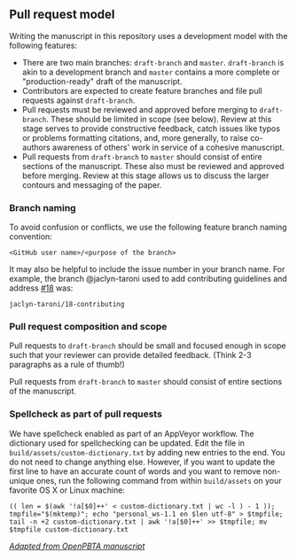 ## Pull request model

Writing the manuscript in this repository uses a development model with the following features:

* There are two main branches: `draft-branch` and `master`. 
`draft-branch` is akin to a development branch and `master` contains a more complete or "production-ready" draft of the manuscript.
* Contributors are expected to create feature branches and file pull requests against `draft-branch`.
* Pull requests must be reviewed and approved before merging to `draft-branch`. 
These should be limited in scope (see below).
Review at this stage serves to provide constructive feedback, catch issues like typos or problems formatting citations, and, more generally, to raise co-authors awareness of others' work in service of a cohesive manuscript.
* Pull requests from `draft-branch` to `master` should consist of entire sections of the manuscript.
These also must be reviewed and approved before merging.
Review at this stage allows us to discuss the larger contours and messaging of the paper.

### Branch naming

To avoid confusion or conflicts, we use the following feature branch naming convention:

```
<GitHub user name>/<purpose of the branch>
```

It may also be helpful to include the issue number in your branch name.
For example, the branch @jaclyn-taroni used to add contributing guidelines and address [#18](https://github.com/jaybee84/ml-in-rd/issues/18) was:

```
jaclyn-taroni/18-contributing
```

### Pull request composition and scope

Pull requests to `draft-branch` should be small and focused enough in scope such that your reviewer can provide detailed feedback. (Think 2-3 paragraphs as a rule of thumb!) 

Pull requests from `draft-branch` to `master` should consist of entire sections of the manuscript.

### Spellcheck as part of pull requests

We have spellcheck enabled as part of an AppVeyor workflow.
The dictionary used for spellchecking can be updated.
Edit the file in `build/assets/custom-dictionary.txt` by adding new entries to the end.
You do not need to change anything else.
However, if you want to update the first line to have an accurate count of words and you want to remove non-unique ones, run the following command from within `build/assets` on your favorite OS X or Linux machine:

```
(( len = $(awk '!a[$0]++' < custom-dictionary.txt | wc -l ) - 1 )); tmpfile="$(mktemp)"; echo "personal_ws-1.1 en $len utf-8" > $tmpfile; tail -n +2 custom-dictionary.txt | awk '!a[$0]++' >> $tmpfile; mv $tmpfile custom-dictionary.txt
```

_[Adapted from OpenPBTA manuscript](https://github.com/AlexsLemonade/OpenPBTA-manuscript/blob/master/.github/PULL_REQUEST_TEMPLATE.md#spellcheck-step)_
